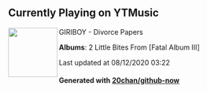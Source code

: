 ## Currently Playing on YTMusic

[<img align="left" width="100" src="https://lh3.googleusercontent.com/xYae6fkCp-dtyd69njrYn6ko1g4euKRz13JaJoiAt904hzWC1lOqqD2KY08Qczjp29mDu7-uxHvSFfFd">](https://music.youtube.com/channel/UCMRvw9TUJB5m32YPrxLu7ag)

GIRIBOY - Divorce Papers

**Albums**: 2 Little Bites From [Fatal Album Ⅲ]

Last updated at 08/12/2020 03:22

#### Generated with [20chan/github-now](https://github.com/20chan/github-now)


<!--
**20chan/20chan** is a ✨ _special_ ✨ repository because its `README.md` (this file) appears on your GitHub profile.

Here are some ideas to get you started:

- 🔭 I’m currently working on ...
- 🌱 I’m currently learning ...
- 👯 I’m looking to collaborate on ...
- 🤔 I’m looking for help with ...
- 💬 Ask me about ...
- 📫 How to reach me: ...
- 😄 Pronouns: ...
- ⚡ Fun fact: ...
-->
